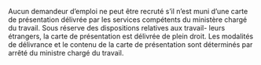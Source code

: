 Aucun demandeur d’emploi ne peut être recruté s’il n’est muni d’une carte de présentation délivrée par les services compétents du ministère chargé du travail.
Sous réserve des dispositions relatives aux travail- leurs étrangers, la carte de présentation est délivrée de plein droit.
Les modalités de délivrance et le contenu de la carte de présentation sont déterminés par arrêté du ministre chargé du travail.